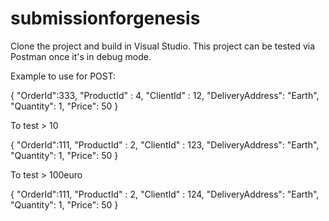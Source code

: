 # submissionforgenesis

Clone the project and build in Visual Studio.
This project can be tested via Postman once it's in debug mode.

Example to use for POST:

{
	"OrderId":333,
	"ProductId" : 4,
	"ClientId" : 12,
	"DeliveryAddress": "Earth",
	"Quantity": 1,
	"Price": 50
}

To test > 10

{
	"OrderId":111,
	"ProductId" : 2,
	"ClientId" : 123,
	"DeliveryAddress": "Earth",
	"Quantity": 1,
	"Price": 50
}

To test > 100euro

{
	"OrderId":111,
	"ProductId" : 2,
	"ClientId" : 124,
	"DeliveryAddress": "Earth",
	"Quantity": 1,
	"Price": 50
}
